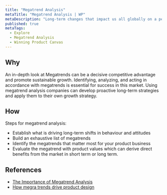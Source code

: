 ```yaml
---
title: "Megatrend Analysis"
metaTitle: "Megatrend Analysis | WP"
metaDescription: "Long-term changes that impact us all globally on a permanent basis. Megatrend represents behavioral change over the course of time in consumer markets."
published: true
metaTags:
  - Explore
  - Megatrend Analysis
  - Winning Product Canvas
---
```



## Why
An in-depth look at Megatrends can be a decisive competitive advantage and promote sustainable growth. Identifying, analyzing, and acting in accordance with megatrends is essential for success in this market. Using megatrend analysis companies can develop proactive long-term strategies and apply them to their own growth strategy.

## How
Steps for megatrend analysis:
- Establish what is driving long-term shifts in behaviour and attitudes
- Build an exhaustive list of megatrends
- Identify the megatrends that matter most for your product business
- Evaluate the megatrend with product values which can derive direct benefits from the market in short term or long term.


## References

- [The Importance of Megatrend Analysis](https://blog.euromonitor.com/video/the-importance-of-megatrend-analysis/)
- [Hpw megra trends drive product design](https://www.slideshare.net/Bresslergroup/how-trends-drive-innovation-in-product-design-119123363)
